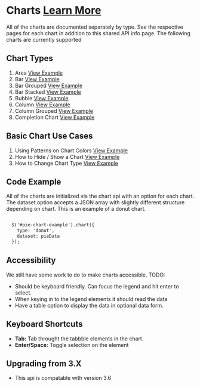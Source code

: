 
# Charts [Learn More](#)

All of the charts are documented separately by type. See the respective pages for each chart in addition to this shared API info page. The following charts are currently supported

## Chart Types

1. Area [View Example]( ../components/area)
2. Bar [View Example]( ../components/bar)
3. Bar Grouped [View Example]( ../components/bar-grouped)
4. Bar Stacked [View Example]( ../components/bar-stacked)
5. Bubble [View Example]( ../components/bubble)
6. Column [View Example]( ../components/column)
7. Column Grouped [View Example]( ../components/column-grouped)
8. Completion Chart [View Example]( ../components/completion-chart)

## Basic Chart Use Cases

1. Using Patterns on Chart Colors [View Example]( ../components/charts/example-chart-patterns.html)
2. How to Hide / Show a Chart [View Example]( ../components/charts/example-hide-show.html)
3. How to Change Chart Type [View Example]( ../components/charts/example-change-type.html	)

## Code Example

All of the charts are initialized via the chart api with an option for each chart. The dataset option accepts a JSON array with slightly different structure depending on chart. This is an example of a donut chart.

```html

  $('#pie-chart-example').chart({
    type: 'donut',
    dataset: pieData
  });


```

## Accessibility

We still have some work to do to make charts accessible. TODO:

- Should be keyboard friendly. Can focus the legend and hit enter to select.
- When keying in to the legend elements it should read the data
- Have a table option to display the data in optional data form.

## Keyboard Shortcuts

-   **Tab:** Tab throught the tabbble elements in the chart.
-   **Enter/Space:** Toggle selection on the element

## Upgrading from 3.X

-   This api is compatable with version 3.6
